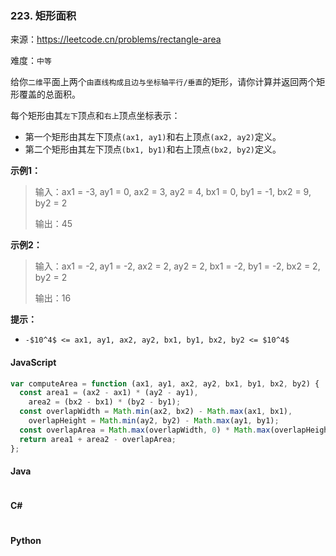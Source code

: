 ### 223. 矩形面积

来源：<https://leetcode.cn/problems/rectangle-area>

难度：`中等`

给你`二维`平面上两个`由直线构成且边与坐标轴平行/垂直`的矩形，请你计算并返回两个矩形覆盖的总面积。

每个矩形由其`左下`顶点和`右上`顶点坐标表示：

- 第一个矩形由其左下顶点`(ax1, ay1)`和右上顶点`(ax2, ay2)`定义。
- 第二个矩形由其左下顶点`(bx1, by1)`和右上顶点`(bx2, by2)`定义。

**示例1：**

> 输入：ax1 = -3, ay1 = 0, ax2 = 3, ay2 = 4, bx1 = 0, by1 = -1, bx2 = 9, by2 = 2
>
> 输出：45

**示例2：**

> 输入：ax1 = -2, ay1 = -2, ax2 = 2, ay2 = 2, bx1 = -2, by1 = -2, bx2 = 2, by2 = 2
>
> 输出：16

**提示：**

- `-$10^4$ <= ax1, ay1, ax2, ay2, bx1, by1, bx2, by2 <= $10^4$`

<!-- tabs:start -->

#### **JavaScript**

```javascript
var computeArea = function (ax1, ay1, ax2, ay2, bx1, by1, bx2, by2) {
  const area1 = (ax2 - ax1) * (ay2 - ay1),
    area2 = (bx2 - bx1) * (by2 - by1);
  const overlapWidth = Math.min(ax2, bx2) - Math.max(ax1, bx1),
    overlapHeight = Math.min(ay2, by2) - Math.max(ay1, by1);
  const overlapArea = Math.max(overlapWidth, 0) * Math.max(overlapHeight, 0);
  return area1 + area2 - overlapArea;
};
```

#### **Java**

```java

```

#### **C#**

```cs

```

#### **Python**

```python

```

<!-- tabs:end -->
